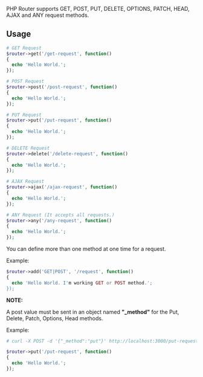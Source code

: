 PHP Router supports GET, POST, PUT, DELETE, OPTIONS, PATCH, HEAD, AJAX and ANY request methods.

## Usage 

```php
# GET Request
$router->get('/get-request', function()
{
  echo 'Hello World.';
});
```
```php
# POST Request
$router->post('/post-request', function()
{
  echo 'Hello World.';
});
```
```php
# PUT Request
$router->put('/put-request', function()
{
  echo 'Hello World.';
});
```
```php
# DELETE Request
$router->delete('/delete-request', function()
{
  echo 'Hello World.';
});
```
```php
# AJAX Request
$router->ajax('/ajax-request', function()
{
  echo 'Hello World.';
});
```
```php
# ANY Request (It accepts all requests.)
$router->any('/any-request', function()
{
  echo 'Hello World.';
});
```

You can define more than one method at one time for a request.

Example:
```php
$router->add('GET|POST', '/request', function()
{
  echo 'Hello World. I'm working GET or POST method.';
});
```

**NOTE:**

A post value must be sent in an object named **"_method"** for the Put, Delete, Patch, Options, Head methods.

Example: 
```php
# curl -X POST -d '{"_method":"put"}' http://localhost:3000/put-request

$router->put('/put-request', function()
{
  echo 'Hello World.';
});
```